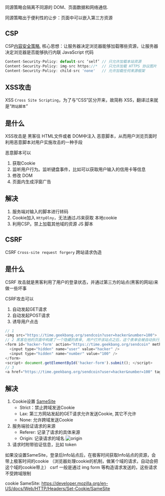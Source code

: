 同源策略会隔离不同源的 DOM、页面数据和网络通信. 

同源策略出于便利性的让步：页面中可以嵌入第三方资源
## CSP
CSP[内容安全策略](https://developer.mozilla.org/zh-CN/docs/Web/HTTP/CSP), 核心思想：让服务器决定浏览器能够加载哪些资源，让服务器决定浏览器是否能够执行内联 JavaScript 代码
```js
Content-Security-Policy: default-src ‘self’ // 只允许加载本站资源
Content-Security-Policy: img-src https://*  // 只允许加载 HTTPS 协议图片
Content-Security-Policy: child-src 'none'   // 允许加载任何来源框架
```

## XSS攻击
XSS <code>Cross Site Scripting</code>，为了与“CSS”区分开来，故简称 XSS，翻译过来就是“<code>跨站脚本</code>”

## 是什么
XSS攻击是 黑客往 HTML文件或者 DOM中注入 恶意脚本，从而用户浏览页面时利用恶意脚本对用户实施攻击的一种手段

恶意脚本可以
1. 获取Cookie
2. 监听用户行为。监听键盘事件，比如可以获取用户输入的信用卡等信息
3. 修改 DOM
4. 页面内生成浮窗广告

## 解决
1. 服务端对输入的脚本进行转码
2. Cookie加入 <code>HttpOlny</code>，无法通过JS来获取 本地cookie
3. 利用CSP。禁上加载其他域的资源 JS 脚本


## CSRF
CSRF <code>Cross-site request forgery</code> 跨站请求伪造

## 是什么
CSRF 攻击就是黑客利用了用户的登录状态，并通过第三方的站点(黑客的网站)来做一些坏事

CSRF攻击可以
1. 自动发起GET请求 
2. 自动发起POST请求
3. 诱导用户点击

```js
// 1
<img src="https://time.geekbang.org/sendcoin?user=hacker&number=100">
// 2 黑客在他的页面中构建了一个隐藏的表单, 用户打开该站点之后，这个表单会被自动执行提交
<form id='hacker-form' action="https://time.geekbang.org/sendcoin" method=POST>
  <input type="hidden" name="user" value="hacker" />
  <input type="hidden" name="number" value="100" />
</form>
<script> document.getElementById('hacker-form').submit(); </script>
// 3
<a href="https://time.geekbang.org/sendcoin?user=hacker&number=100" taget="_blank">点击下载美女照片</a>
```

## 解决
1. Cookie设置 [SameSite](https://developer.mozilla.org/zh-CN/docs/Web/HTTP/Headers/Set-Cookie/SameSite)
    * Strict：禁止跨域发送Cookie
    * Lax: 第三方网站发起的GET请求允许发送Cookie, 其它不允许
    * None: 允许跨域发送Cookie
2. 服务端验证请求的来源
    * Referer: 记录了请求的具体来源
    * Origin: 记录请求的域名
![origin](@assets/browser/http/16.png)
3. 请求时附带验证信息，比如 token


如果没设置SameSite，登录后Info站点后，在极客时间获取Info站点的资源，会带上极客时间的cookie
（浏览器处理cookie的机制，做某个域的请求，自动会把这个域的cookie带上） csrf 一般是通过 img form 等构造请求发送的，这些请求不受跨域限制

cookie SameSite:
https://developer.mozilla.org/en-US/docs/Web/HTTP/Headers/Set-Cookie/SameSite
